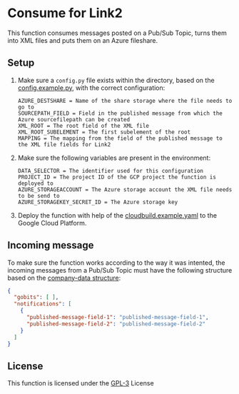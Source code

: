 # Consume for Link2
This function consumes messages posted on a Pub/Sub Topic, turns them into XML files and puts them on an Azure fileshare.

## Setup
1. Make sure a ```config.py``` file exists within the directory, based on the [config.example.py](config.example.py), with the correct configuration:
    ~~~
    AZURE_DESTSHARE = Name of the share storage where the file needs to go to
    SOURCEPATH_FIELD = Field in the published message from which the Azure sourcefilepath can be created
    XML_ROOT = The root field of the XML file
    XML_ROOT_SUBELEMENT = The first subelement of the root
    MAPPING = The mapping from the field of the published message to the XML file fields for Link2
    ~~~
2. Make sure the following variables are present in the environment:
    ~~~
    DATA_SELECTOR = The identifier used for this configuration
    PROJECT_ID = The project ID of the GCP project the function is deployed to
    AZURE_STORAGEACCOUNT = The Azure storage account the XML file needs to be send to
    AZURE_STORAGEKEY_SECRET_ID = The Azure storage key
    ~~~
3. Deploy the function with help of the [cloudbuild.example.yaml](cloudbuild.example.yaml) to the Google Cloud Platform.

## Incoming message
To make sure the function works according to the way it was intented, the incoming messages from a Pub/Sub Topic must have the following structure based on the [company-data structure](https://vwt-digital.github.io/project-company-data.github.io/v1.1/schema):
~~~JSON
{
  "gobits": [ ],
  "notifications": [
    {
      "published-message-field-1": "published-message-field-1",
      "published-message-field-2": "published-message-field-2"
    }
  ]
}
~~~

## License
This function is licensed under the [GPL-3](https://www.gnu.org/licenses/gpl-3.0.en.html) License
